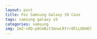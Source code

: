 ```yaml
---
layout: post
title: Fez Samsung Galaxy S9 Case
tags: samsung galaxy s9
categories: samsung
img: 1mZ-s0Q-p8CmBiY3mnwLRfrrOFLLObHEC
---
```

